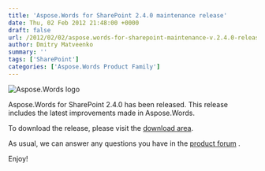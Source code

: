 ```yaml
---
title: 'Aspose.Words for SharePoint 2.4.0 maintenance release'
date: Thu, 02 Feb 2012 21:48:00 +0000
draft: false
url: /2012/02/02/aspose.words-for-sharepoint-maintenance-v.2.4.0-release-is-ready/
author: Dmitry Matveenko
summary: ''
tags: ['SharePoint']
categories: ['Aspose.Words Product Family']
---
```


![Aspose.Words logo][1]

Aspose.Words for SharePoint 2.4.0 has been released. This release includes the latest improvements made in Aspose.Words.

To download the release, please visit the [download area][2].

As usual, we can answer any questions you have in the [product forum][3] .

Enjoy!




[1]: http://www.aspose.com/Images/aspose.words-logo2.jpg
[2]: http://www.aspose.com/community/files/73/sharepoint-components/aspose.words-for-sharepoint/default.aspx
[3]: http://www.aspose.com/community/forums/aspose.words-product-family/75/showforum.aspx




